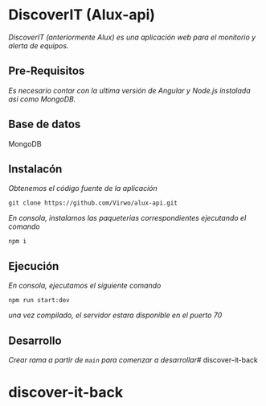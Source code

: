 # DiscoverIT (Alux-api)
_DiscoverIT (anteriormente Alux) es una aplicación web para el monitorio y alerta de equipos._

## Pre-Requisitos
_Es necesario contar con la ultima versión de Angular y Node.js instalada asi como MongoDB._

## Base de datos
MongoDB


## Instalacón 
_Obtenemos el código fuente de la aplicación_

```
git clone https://github.com/Virwo/alux-api.git
```
_En consola, instalamos las paqueterias correspondientes ejecutando el comando_
```
npm i
```

## Ejecución
_En consola, ejecutamos el siguiente comando_
```
npm run start:dev
```
_una vez compilado, el servidor estara disponible en el puerto 70_

## Desarrollo
_Crear rama a partir de `main` para comenzar a desarrollar_# discover-it-back
# discover-it-back
